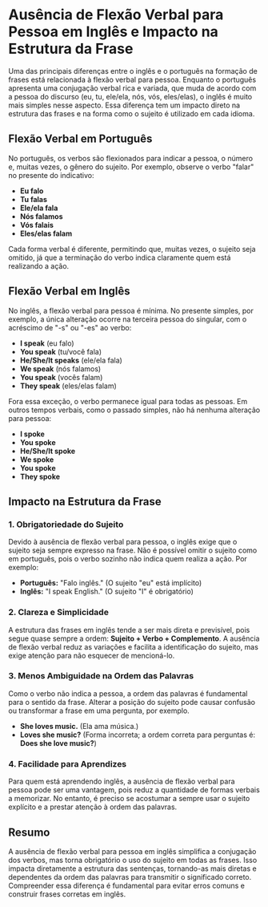 
# Ausência de Flexão Verbal para Pessoa em Inglês e Impacto na Estrutura da Frase

Uma das principais diferenças entre o inglês e o português na formação de frases está relacionada à flexão verbal para pessoa. Enquanto o português apresenta uma conjugação verbal rica e variada, que muda de acordo com a pessoa do discurso (eu, tu, ele/ela, nós, vós, eles/elas), o inglês é muito mais simples nesse aspecto. Essa diferença tem um impacto direto na estrutura das frases e na forma como o sujeito é utilizado em cada idioma.

## Flexão Verbal em Português

No português, os verbos são flexionados para indicar a pessoa, o número e, muitas vezes, o gênero do sujeito. Por exemplo, observe o verbo "falar" no presente do indicativo:

- **Eu falo**
- **Tu falas**
- **Ele/ela fala**
- **Nós falamos**
- **Vós falais**
- **Eles/elas falam**

Cada forma verbal é diferente, permitindo que, muitas vezes, o sujeito seja omitido, já que a terminação do verbo indica claramente quem está realizando a ação.

## Flexão Verbal em Inglês

No inglês, a flexão verbal para pessoa é mínima. No presente simples, por exemplo, a única alteração ocorre na terceira pessoa do singular, com o acréscimo de "-s" ou "-es" ao verbo:

- **I speak** (eu falo)
- **You speak** (tu/você fala)
- **He/She/It speaks** (ele/ela fala)
- **We speak** (nós falamos)
- **You speak** (vocês falam)
- **They speak** (eles/elas falam)

Fora essa exceção, o verbo permanece igual para todas as pessoas. Em outros tempos verbais, como o passado simples, não há nenhuma alteração para pessoa:

- **I spoke**
- **You spoke**
- **He/She/It spoke**
- **We spoke**
- **You spoke**
- **They spoke**

## Impacto na Estrutura da Frase

### 1. Obrigatoriedade do Sujeito

Devido à ausência de flexão verbal para pessoa, o inglês exige que o sujeito seja sempre expresso na frase. Não é possível omitir o sujeito como em português, pois o verbo sozinho não indica quem realiza a ação. Por exemplo:

- **Português:** "Falo inglês." (O sujeito "eu" está implícito)
- **Inglês:** "I speak English." (O sujeito "I" é obrigatório)

### 2. Clareza e Simplicidade

A estrutura das frases em inglês tende a ser mais direta e previsível, pois segue quase sempre a ordem: **Sujeito + Verbo + Complemento**. A ausência de flexão verbal reduz as variações e facilita a identificação do sujeito, mas exige atenção para não esquecer de mencioná-lo.

### 3. Menos Ambiguidade na Ordem das Palavras

Como o verbo não indica a pessoa, a ordem das palavras é fundamental para o sentido da frase. Alterar a posição do sujeito pode causar confusão ou transformar a frase em uma pergunta, por exemplo.

- **She loves music.** (Ela ama música.)
- **Loves she music?** (Forma incorreta; a ordem correta para perguntas é: **Does she love music?**)

### 4. Facilidade para Aprendizes

Para quem está aprendendo inglês, a ausência de flexão verbal para pessoa pode ser uma vantagem, pois reduz a quantidade de formas verbais a memorizar. No entanto, é preciso se acostumar a sempre usar o sujeito explícito e a prestar atenção à ordem das palavras.

## Resumo

A ausência de flexão verbal para pessoa em inglês simplifica a conjugação dos verbos, mas torna obrigatório o uso do sujeito em todas as frases. Isso impacta diretamente a estrutura das sentenças, tornando-as mais diretas e dependentes da ordem das palavras para transmitir o significado correto. Compreender essa diferença é fundamental para evitar erros comuns e construir frases corretas em inglês.
```
